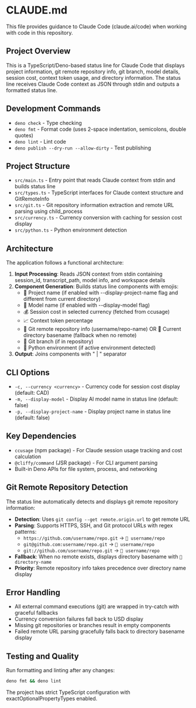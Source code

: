 # CLAUDE.md

This file provides guidance to Claude Code (claude.ai/code) when working with code in this repository.

## Project Overview

This is a TypeScript/Deno-based status line for Claude Code that displays project information, git remote repository info, git branch, model details, session cost, context token usage, and directory information. The status line receives Claude Code context as JSON through stdin and outputs a formatted status line.

## Development Commands

- `deno check` - Type checking
- `deno fmt` - Format code (uses 2-space indentation, semicolons, double quotes)
- `deno lint` - Lint code
- `deno publish --dry-run --allow-dirty` - Test publishing

## Project Structure

- `src/main.ts` - Entry point that reads Claude context from stdin and builds status line
- `src/types.ts` - TypeScript interfaces for Claude context structure and GitRemoteInfo
- `src/git.ts` - Git repository information extraction and remote URL parsing using child_process
- `src/currency.ts` - Currency conversion with caching for session cost display
- `src/python.ts` - Python environment detection

## Architecture

The application follows a functional architecture:

1. **Input Processing**: Reads JSON context from stdin containing session_id, transcript_path, model info, and workspace details
2. **Component Generation**: Builds status line components with emojis:
   - 📁 Project name (if enabled with --display-project-name flag and different from current directory)
   - 🤖 Model name (if enabled with --display-model flag)
   - 💰 Session cost in selected currency (fetched from ccusage)
   - 📈 Context token percentage
   - 🔗 Git remote repository info (username/repo-name) OR 📂 Current directory basename (fallback when no remote)
   - 🌿 Git branch (if in repository)
   - 🐍 Python environment (if active environment detected)
3. **Output**: Joins components with " | " separator

## CLI Options

- `-c, --currency <currency>` - Currency code for session cost display (default: CAD)
- `-m, --display-model` - Display AI model name in status line (default: false)
- `-p, --display-project-name` - Display project name in status line (default: false)

## Key Dependencies

- `ccusage` (npm package) - For Claude session usage tracking and cost calculation
- `@cliffy/command` (JSR package) - For CLI argument parsing
- Built-in Deno APIs for file system, process, and networking

## Git Remote Repository Detection

The status line automatically detects and displays git remote repository information:

- **Detection**: Uses `git config --get remote.origin.url` to get remote URL
- **Parsing**: Supports HTTPS, SSH, and Git protocol URLs with regex patterns:
  - `https://github.com/username/repo.git` → `🔗 username/repo`
  - `git@github.com:username/repo.git` → `🔗 username/repo` 
  - `git://github.com/username/repo.git` → `🔗 username/repo`
- **Fallback**: When no remote exists, displays directory basename with `📂 directory-name`
- **Priority**: Remote repository info takes precedence over directory name display

## Error Handling

- All external command executions (git) are wrapped in try-catch with graceful fallbacks
- Currency conversion failures fall back to USD display
- Missing git repositories or branches result in empty components
- Failed remote URL parsing gracefully falls back to directory basename display

## Testing and Quality

Run formatting and linting after any changes:

```bash
deno fmt && deno lint
```

The project has strict TypeScript configuration with exactOptionalPropertyTypes enabled.
